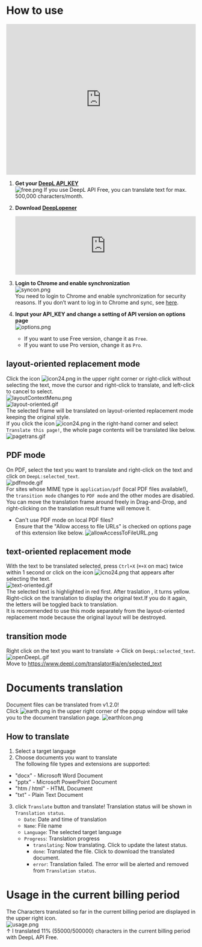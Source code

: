 # How to use

<iframe width="100%" height="400" src="https://www.youtube.com/embed/YlKi-NVJV-E" title="YouTube video player" frameborder="0" allow="accelerometer; autoplay; clipboard-write; encrypted-media; gyroscope; picture-in-picture" allowfullscreen></iframe>
  
  
1. **Get your [DeepL API_KEY](https://www.deepl.com/en/pro/change-plan#developer)**  
   ![free.png](https://cdn-ak.f.st-hatena.com/images/fotolife/t/t3ahat/20210808/20210808042505.png)
   If you use DeepL API Free, you can translate text for max. 500,000 characters/month.

2.  **Download [DeepLopener](https://chrome.google.com/webstore/detail/deepl-opener-pro/almdndhiblbhbnoaakhgefcpmbaoljde)**
    <iframe class="embed-card embed-webcard" style="display: block; width: 100%; height: 155px; max-width: 500px; margin: 10px 0px;" title="DeepLopener" src="https://hatenablog-parts.com/embed?url=https%3A%2F%2Fchrome.google.com%2Fwebstore%2Fdetail%2Fdeeplopener%2Falmdndhiblbhbnoaakhgefcpmbaoljde" frameborder="0" scrolling="no"></iframe>

3.  **Login to Chrome and enable synchronization**  
    ![syncon.png](https://github.com/T3aHat/DeepLopener/raw/main/images/syncon.png)  
    You need to login to Chrome and enable synchronization for security reasons.
    If you don’t want to log in to Chrome and sync, see [here](http://teahat.ml/DeepLopener/#chrome-sync).

4.  **Input your API_KEY and change a setting of API version on options page**  
    ![options.png](https://github.com/T3aHat/DeepLopener/raw/main/images/options.png)
    - If you want to use Free version, change it as `Free`.
    - If you want to use Pro version, change it as `Pro`.

## layout-oriented replacement mode

Click the icon ![icon24.png](https://github.com/T3aHat/DeepLopener/raw/main/icon24.png) in the upper right corner
or right-click without selecting the text,
move the cursor and right-click to translate, and left-click to cancel to select.  
![layoutContextMenu.png](https://github.com/T3aHat/DeepLopener/raw/main/images/layoutContextMenu.png)  
![layout-oriented.gif](https://github.com/T3aHat/DeepLopener/raw/main/images/layout-oriented.gif)  
The selected frame will be translated on layout-oriented replacement mode keeping the original style.  
If you click the icon ![icon24.png](https://github.com/T3aHat/DeepLopener/raw/main/icon24.png) in the right-hand corner and
select `Translate this page!`, the whole page contents will be translated like below.  
![pagetrans.gif](https://github.com/T3aHat/DeepLopener/raw/main/images/pagetrans.gif)

## PDF mode

On PDF, select the text you want to translate and right-click on the text and click on `DeepL:selected_text`.  
![pdfmode.gif](https://github.com/T3aHat/DeepLopener/raw/main/images/pdfmode.gif)  
For sites whose MIME type is `application/pdf` (local PDF files available!), the `transition mode` changes to `PDF mode` and the other modes are disabled.  
You can move the translation frame around freely in Drag-and-Drop, and right-clicking on the translation result frame will remove it.

- Can't use PDF mode on local PDF files?  
  Ensure that the "Allow access to file URLs" is checked on options page of this extension like below.
  ![allowAccessToFileURL.png](https://github.com/T3aHat/DeepLopener/raw/main/images/allowAccessToFileURL.png)

## text-oriented replacement mode

With the text to be translated selected, press `Ctrl+X` (`⌘+X` on mac) twice within 1 second or click on the icon ![icno24.png](https://github.com/T3aHat/DeepLopener/raw/main/icon24.png) that appears after selecting the text.  
![text-oriented.gif](https://github.com/T3aHat/DeepLopener/raw/main/images/text-oriented.gif)  
The selected text is highlighted in red first. After traslation , it turns yellow.  
Right-click on the translation to display the original text.If you do it again, the letters will be toggled back to translation.  
It is recommended to use this mode separately from the layout-oriented replacement mode because the original layout will be destroyed.

## transition mode

Right click on the text you want to translate → Click on `DeepL:selected_text`.  
![openDeepL.gif](https://github.com/T3aHat/DeepLopener/raw/main/images/openDeepL.gif)  
Move to https://www.deepl.com/translator#ja/en/selected_text

# Documents translation

Document files can be translated from v1.2.0!  
Click ![earth.png](https://github.com/T3aHat/DeepLopener/raw/main/earth.png) in the upper right corner of the popup window will take you to the document translation page.
![earthIcon.png](https://github.com/T3aHat/DeepLopener/raw/main/images/earthIcon.png)

## How to translate

1. Select a target language
2. Choose documents you want to translate  
   The following file types and extensions are supported:

- "docx" - Microsoft Word Document
- "pptx" - Microsoft PowerPoint Document
- "htm / html" - HTML Document
- "txt" - Plain Text Document

3. click `Translate` button and translate!
   Translation status will be shown in `Translation status`.
   - `Date`: Date and time of translation
   - `Name`: File name
   - `Language`: The selected target language
   - `Progress`: Translation progress
     - `translating`: Now translating. Click to update the latest status.
     - `done`: Translated the file. Click to download the translated document.
     - `error`: Translation failed. The error will be alerted and removed from `Translation status`.

# Usage in the current billing period

The Characters translated so far in the current billing period are displayed in the upper right icon.  
 ![usage.png](https://github.com/T3aHat/DeepLopener/raw/main/images/usage.png)  
↑ I translated 11% (55000/500000) characters in the current billing period with DeepL API Free.
